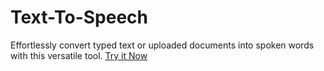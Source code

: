 # Text-To-Speech
 Effortlessly convert typed text or uploaded documents into spoken words with this versatile tool.
 <a href="https://text-tospeech.streamlit.app/">Try it Now</a>
